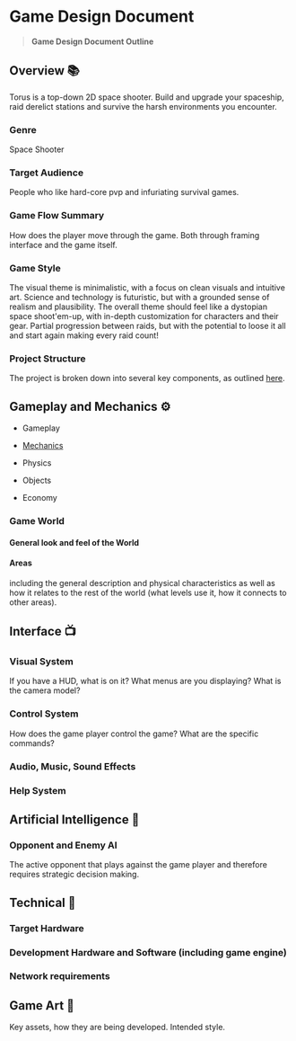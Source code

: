 # Game Design Document
>**Game Design Document Outline**

## Overview 📚

Torus is a top-down 2D space shooter. Build and upgrade your spaceship, raid derelict stations and survive the harsh environments you encounter.

### Genre 

Space Shooter

### Target Audience

People who like hard-core pvp and infuriating survival games. 

### Game Flow Summary

How does the player move through the game.   Both through framing interface and the game itself.

### Game Style

The visual theme is minimalistic, with a focus on clean visuals and intuitive art. Science and technology is futuristic, but with a grounded sense of realism and plausibility.
The overall theme should feel like a dystopian space shoot'em-up, with in-depth customization for characters and their gear. Partial progression between raids, but with the potential to loose it all and start again making every raid count!

### Project Structure

The project is broken down into several key components, as outlined [here](project-structure.md).

## Gameplay and Mechanics ⚙️

- Gameplay

- [Mechanics](core-mechanics.md)
- Physics
- Objects
- Economy

### Game World

#### General look and feel of the World

#### Areas

including the general description and physical characteristics as well as how it relates to the rest of the world (what levels use it, how it connects to other areas).

## Interface 📺

### Visual System

If you have a HUD, what is on it?  What menus are you displaying? What is the camera model?

### Control System

How does the game player control the game?   What are the specific commands?

### Audio, Music, Sound Effects

### Help System

## Artificial Intelligence 🧠

### Opponent and Enemy AI

The active opponent that plays against the game player and therefore requires strategic decision making.

## Technical 🧰

### Target Hardware

### Development Hardware and Software (including game engine)

### Network requirements

## Game Art 🎨

Key assets, how they are being developed.  Intended style.